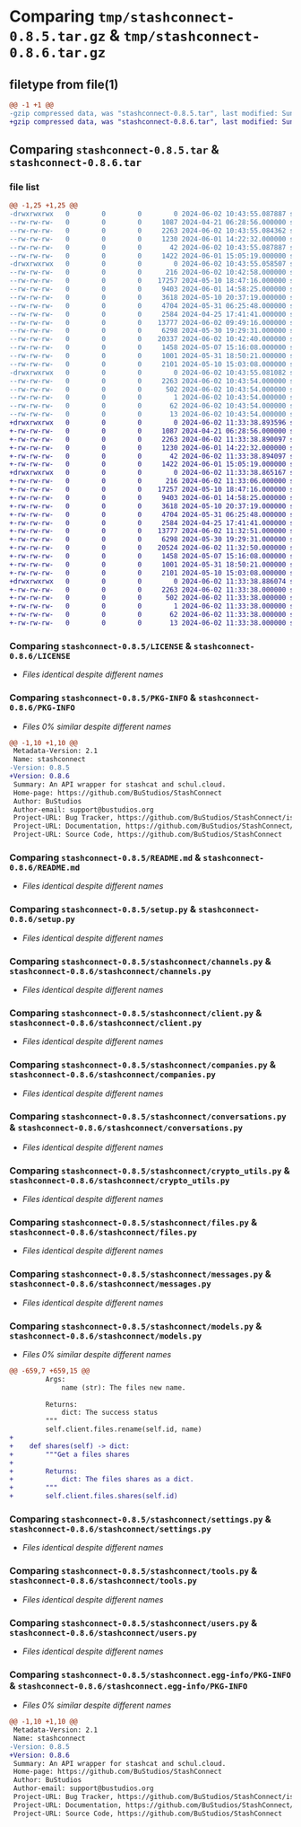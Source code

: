 # Comparing `tmp/stashconnect-0.8.5.tar.gz` & `tmp/stashconnect-0.8.6.tar.gz`

## filetype from file(1)

```diff
@@ -1 +1 @@
-gzip compressed data, was "stashconnect-0.8.5.tar", last modified: Sun Jun  2 10:43:55 2024, max compression
+gzip compressed data, was "stashconnect-0.8.6.tar", last modified: Sun Jun  2 11:33:38 2024, max compression
```

## Comparing `stashconnect-0.8.5.tar` & `stashconnect-0.8.6.tar`

### file list

```diff
@@ -1,25 +1,25 @@
-drwxrwxrwx   0        0        0        0 2024-06-02 10:43:55.087887 stashconnect-0.8.5/
--rw-rw-rw-   0        0        0     1087 2024-04-21 06:28:56.000000 stashconnect-0.8.5/LICENSE
--rw-rw-rw-   0        0        0     2263 2024-06-02 10:43:55.084362 stashconnect-0.8.5/PKG-INFO
--rw-rw-rw-   0        0        0     1230 2024-06-01 14:22:32.000000 stashconnect-0.8.5/README.md
--rw-rw-rw-   0        0        0       42 2024-06-02 10:43:55.087887 stashconnect-0.8.5/setup.cfg
--rw-rw-rw-   0        0        0     1422 2024-06-01 15:05:19.000000 stashconnect-0.8.5/setup.py
-drwxrwxrwx   0        0        0        0 2024-06-02 10:43:55.058507 stashconnect-0.8.5/stashconnect/
--rw-rw-rw-   0        0        0      216 2024-06-02 10:42:58.000000 stashconnect-0.8.5/stashconnect/__init__.py
--rw-rw-rw-   0        0        0    17257 2024-05-10 18:47:16.000000 stashconnect-0.8.5/stashconnect/channels.py
--rw-rw-rw-   0        0        0     9403 2024-06-01 14:58:25.000000 stashconnect-0.8.5/stashconnect/client.py
--rw-rw-rw-   0        0        0     3618 2024-05-10 20:37:19.000000 stashconnect-0.8.5/stashconnect/companies.py
--rw-rw-rw-   0        0        0     4704 2024-05-31 06:25:48.000000 stashconnect-0.8.5/stashconnect/conversations.py
--rw-rw-rw-   0        0        0     2584 2024-04-25 17:41:41.000000 stashconnect-0.8.5/stashconnect/crypto_utils.py
--rw-rw-rw-   0        0        0    13777 2024-06-02 09:49:16.000000 stashconnect-0.8.5/stashconnect/files.py
--rw-rw-rw-   0        0        0     6298 2024-05-30 19:29:31.000000 stashconnect-0.8.5/stashconnect/messages.py
--rw-rw-rw-   0        0        0    20337 2024-06-02 10:42:40.000000 stashconnect-0.8.5/stashconnect/models.py
--rw-rw-rw-   0        0        0     1458 2024-05-07 15:16:08.000000 stashconnect-0.8.5/stashconnect/settings.py
--rw-rw-rw-   0        0        0     1001 2024-05-31 18:50:21.000000 stashconnect-0.8.5/stashconnect/tools.py
--rw-rw-rw-   0        0        0     2101 2024-05-10 15:03:08.000000 stashconnect-0.8.5/stashconnect/users.py
-drwxrwxrwx   0        0        0        0 2024-06-02 10:43:55.081082 stashconnect-0.8.5/stashconnect.egg-info/
--rw-rw-rw-   0        0        0     2263 2024-06-02 10:43:54.000000 stashconnect-0.8.5/stashconnect.egg-info/PKG-INFO
--rw-rw-rw-   0        0        0      502 2024-06-02 10:43:54.000000 stashconnect-0.8.5/stashconnect.egg-info/SOURCES.txt
--rw-rw-rw-   0        0        0        1 2024-06-02 10:43:54.000000 stashconnect-0.8.5/stashconnect.egg-info/dependency_links.txt
--rw-rw-rw-   0        0        0       62 2024-06-02 10:43:54.000000 stashconnect-0.8.5/stashconnect.egg-info/requires.txt
--rw-rw-rw-   0        0        0       13 2024-06-02 10:43:54.000000 stashconnect-0.8.5/stashconnect.egg-info/top_level.txt
+drwxrwxrwx   0        0        0        0 2024-06-02 11:33:38.893596 stashconnect-0.8.6/
+-rw-rw-rw-   0        0        0     1087 2024-04-21 06:28:56.000000 stashconnect-0.8.6/LICENSE
+-rw-rw-rw-   0        0        0     2263 2024-06-02 11:33:38.890097 stashconnect-0.8.6/PKG-INFO
+-rw-rw-rw-   0        0        0     1230 2024-06-01 14:22:32.000000 stashconnect-0.8.6/README.md
+-rw-rw-rw-   0        0        0       42 2024-06-02 11:33:38.894097 stashconnect-0.8.6/setup.cfg
+-rw-rw-rw-   0        0        0     1422 2024-06-01 15:05:19.000000 stashconnect-0.8.6/setup.py
+drwxrwxrwx   0        0        0        0 2024-06-02 11:33:38.865167 stashconnect-0.8.6/stashconnect/
+-rw-rw-rw-   0        0        0      216 2024-06-02 11:33:06.000000 stashconnect-0.8.6/stashconnect/__init__.py
+-rw-rw-rw-   0        0        0    17257 2024-05-10 18:47:16.000000 stashconnect-0.8.6/stashconnect/channels.py
+-rw-rw-rw-   0        0        0     9403 2024-06-01 14:58:25.000000 stashconnect-0.8.6/stashconnect/client.py
+-rw-rw-rw-   0        0        0     3618 2024-05-10 20:37:19.000000 stashconnect-0.8.6/stashconnect/companies.py
+-rw-rw-rw-   0        0        0     4704 2024-05-31 06:25:48.000000 stashconnect-0.8.6/stashconnect/conversations.py
+-rw-rw-rw-   0        0        0     2584 2024-04-25 17:41:41.000000 stashconnect-0.8.6/stashconnect/crypto_utils.py
+-rw-rw-rw-   0        0        0    13777 2024-06-02 11:32:51.000000 stashconnect-0.8.6/stashconnect/files.py
+-rw-rw-rw-   0        0        0     6298 2024-05-30 19:29:31.000000 stashconnect-0.8.6/stashconnect/messages.py
+-rw-rw-rw-   0        0        0    20524 2024-06-02 11:32:50.000000 stashconnect-0.8.6/stashconnect/models.py
+-rw-rw-rw-   0        0        0     1458 2024-05-07 15:16:08.000000 stashconnect-0.8.6/stashconnect/settings.py
+-rw-rw-rw-   0        0        0     1001 2024-05-31 18:50:21.000000 stashconnect-0.8.6/stashconnect/tools.py
+-rw-rw-rw-   0        0        0     2101 2024-05-10 15:03:08.000000 stashconnect-0.8.6/stashconnect/users.py
+drwxrwxrwx   0        0        0        0 2024-06-02 11:33:38.886074 stashconnect-0.8.6/stashconnect.egg-info/
+-rw-rw-rw-   0        0        0     2263 2024-06-02 11:33:38.000000 stashconnect-0.8.6/stashconnect.egg-info/PKG-INFO
+-rw-rw-rw-   0        0        0      502 2024-06-02 11:33:38.000000 stashconnect-0.8.6/stashconnect.egg-info/SOURCES.txt
+-rw-rw-rw-   0        0        0        1 2024-06-02 11:33:38.000000 stashconnect-0.8.6/stashconnect.egg-info/dependency_links.txt
+-rw-rw-rw-   0        0        0       62 2024-06-02 11:33:38.000000 stashconnect-0.8.6/stashconnect.egg-info/requires.txt
+-rw-rw-rw-   0        0        0       13 2024-06-02 11:33:38.000000 stashconnect-0.8.6/stashconnect.egg-info/top_level.txt
```

### Comparing `stashconnect-0.8.5/LICENSE` & `stashconnect-0.8.6/LICENSE`

 * *Files identical despite different names*

### Comparing `stashconnect-0.8.5/PKG-INFO` & `stashconnect-0.8.6/PKG-INFO`

 * *Files 0% similar despite different names*

```diff
@@ -1,10 +1,10 @@
 Metadata-Version: 2.1
 Name: stashconnect
-Version: 0.8.5
+Version: 0.8.6
 Summary: An API wrapper for stashcat and schul.cloud.
 Home-page: https://github.com/BuStudios/StashConnect
 Author: BuStudios
 Author-email: support@bustudios.org
 Project-URL: Bug Tracker, https://github.com/BuStudios/StashConnect/issues
 Project-URL: Documentation, https://github.com/BuStudios/StashConnect/wiki
 Project-URL: Source Code, https://github.com/BuStudios/StashConnect
```

### Comparing `stashconnect-0.8.5/README.md` & `stashconnect-0.8.6/README.md`

 * *Files identical despite different names*

### Comparing `stashconnect-0.8.5/setup.py` & `stashconnect-0.8.6/setup.py`

 * *Files identical despite different names*

### Comparing `stashconnect-0.8.5/stashconnect/channels.py` & `stashconnect-0.8.6/stashconnect/channels.py`

 * *Files identical despite different names*

### Comparing `stashconnect-0.8.5/stashconnect/client.py` & `stashconnect-0.8.6/stashconnect/client.py`

 * *Files identical despite different names*

### Comparing `stashconnect-0.8.5/stashconnect/companies.py` & `stashconnect-0.8.6/stashconnect/companies.py`

 * *Files identical despite different names*

### Comparing `stashconnect-0.8.5/stashconnect/conversations.py` & `stashconnect-0.8.6/stashconnect/conversations.py`

 * *Files identical despite different names*

### Comparing `stashconnect-0.8.5/stashconnect/crypto_utils.py` & `stashconnect-0.8.6/stashconnect/crypto_utils.py`

 * *Files identical despite different names*

### Comparing `stashconnect-0.8.5/stashconnect/files.py` & `stashconnect-0.8.6/stashconnect/files.py`

 * *Files identical despite different names*

### Comparing `stashconnect-0.8.5/stashconnect/messages.py` & `stashconnect-0.8.6/stashconnect/messages.py`

 * *Files identical despite different names*

### Comparing `stashconnect-0.8.5/stashconnect/models.py` & `stashconnect-0.8.6/stashconnect/models.py`

 * *Files 0% similar despite different names*

```diff
@@ -659,7 +659,15 @@
         Args:
             name (str): The files new name.
 
         Returns:
             dict: The success status
         """
         self.client.files.rename(self.id, name)
+
+    def shares(self) -> dict:
+        """Get a files shares
+
+        Returns:
+            dict: The files shares as a dict.
+        """
+        self.client.files.shares(self.id)
```

### Comparing `stashconnect-0.8.5/stashconnect/settings.py` & `stashconnect-0.8.6/stashconnect/settings.py`

 * *Files identical despite different names*

### Comparing `stashconnect-0.8.5/stashconnect/tools.py` & `stashconnect-0.8.6/stashconnect/tools.py`

 * *Files identical despite different names*

### Comparing `stashconnect-0.8.5/stashconnect/users.py` & `stashconnect-0.8.6/stashconnect/users.py`

 * *Files identical despite different names*

### Comparing `stashconnect-0.8.5/stashconnect.egg-info/PKG-INFO` & `stashconnect-0.8.6/stashconnect.egg-info/PKG-INFO`

 * *Files 0% similar despite different names*

```diff
@@ -1,10 +1,10 @@
 Metadata-Version: 2.1
 Name: stashconnect
-Version: 0.8.5
+Version: 0.8.6
 Summary: An API wrapper for stashcat and schul.cloud.
 Home-page: https://github.com/BuStudios/StashConnect
 Author: BuStudios
 Author-email: support@bustudios.org
 Project-URL: Bug Tracker, https://github.com/BuStudios/StashConnect/issues
 Project-URL: Documentation, https://github.com/BuStudios/StashConnect/wiki
 Project-URL: Source Code, https://github.com/BuStudios/StashConnect
```

